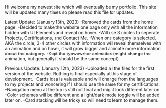Hi welcome my newest site which will eventually be my portfolio. This site will be updated many times so please read this file for updates.

Latest Update: (January 13th, 2023)
-Removed the cards from the home page.
-Decided to make the website one page only with all the information hidden with UI Elements and reveal on hover.
-Will use 3 circles to seperate Projects, Certifications, and Contact Me.
-When one category is selected, AKA the circle, 3-4 other circles with information will reveal themselves with an animation and on hover, it will grow bigger and animate more information about the category.
-Kept the typwewriter animation (might change the animation, but generally it should be the same concept)

Previous Update: (January 12th, 2023)
-Uploaded all the files for the first version of the website. Nothing is final especially at this stage of development.
-Cards idea is valueable and will change from the languages to my projects and wondering if I should use the same for my certifications.
-Navigation menu at the top is still not final and might look different later on.
-Color schemes will be different and a light/dark mode toggle will be added later on.
-Card stacking will be tricky so will need to learn to manage them.
